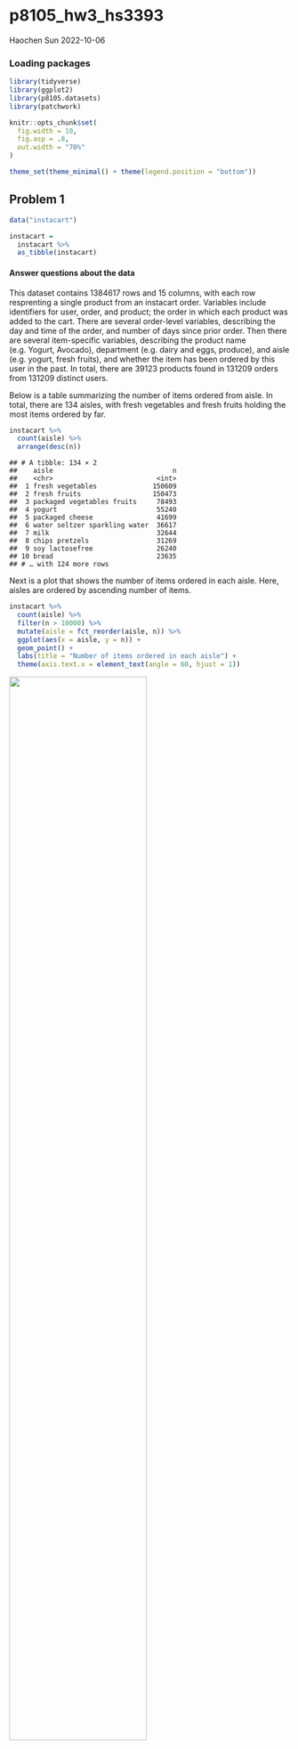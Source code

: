 p8105_hw3_hs3393
================
Haochen Sun
2022-10-06

### Loading packages

``` r
library(tidyverse)
library(ggplot2)
library(p8105.datasets)
library(patchwork)

knitr::opts_chunk$set(
  fig.width = 10,
  fig.asp = .8,
  out.width = "70%"
)

theme_set(theme_minimal() + theme(legend.position = "bottom"))
```

## Problem 1

``` r
data("instacart")

instacart = 
  instacart %>% 
  as_tibble(instacart)
```

#### Answer questions about the data

This dataset contains 1384617 rows and 15 columns, with each row
resprenting a single product from an instacart order. Variables include
identifiers for user, order, and product; the order in which each
product was added to the cart. There are several order-level variables,
describing the day and time of the order, and number of days since prior
order. Then there are several item-specific variables, describing the
product name (e.g. Yogurt, Avocado), department (e.g. dairy and eggs,
produce), and aisle (e.g. yogurt, fresh fruits), and whether the item
has been ordered by this user in the past. In total, there are 39123
products found in 131209 orders from 131209 distinct users.

Below is a table summarizing the number of items ordered from aisle. In
total, there are 134 aisles, with fresh vegetables and fresh fruits
holding the most items ordered by far.

``` r
instacart %>% 
  count(aisle) %>% 
  arrange(desc(n))
```

    ## # A tibble: 134 × 2
    ##    aisle                              n
    ##    <chr>                          <int>
    ##  1 fresh vegetables              150609
    ##  2 fresh fruits                  150473
    ##  3 packaged vegetables fruits     78493
    ##  4 yogurt                         55240
    ##  5 packaged cheese                41699
    ##  6 water seltzer sparkling water  36617
    ##  7 milk                           32644
    ##  8 chips pretzels                 31269
    ##  9 soy lactosefree                26240
    ## 10 bread                          23635
    ## # … with 124 more rows

Next is a plot that shows the number of items ordered in each aisle.
Here, aisles are ordered by ascending number of items.

``` r
instacart %>% 
  count(aisle) %>% 
  filter(n > 10000) %>% 
  mutate(aisle = fct_reorder(aisle, n)) %>% 
  ggplot(aes(x = aisle, y = n)) + 
  geom_point() + 
  labs(title = "Number of items ordered in each aisle") +
  theme(axis.text.x = element_text(angle = 60, hjust = 1))
```

<img src="p8105_hw3_hs3393_files/figure-gfm/unnamed-chunk-4-1.png" width="70%" />

Our next table shows the three most popular items in aisles
`baking ingredients`, `dog food care`, and `packaged vegetables fruits`,
and includes the number of times each item is ordered in your table.

``` r
instacart %>% 
  filter(aisle %in% c("baking ingredients", "dog food care", "packaged vegetables fruits")) %>%
  group_by(aisle) %>% 
  count(product_name) %>% 
  mutate(rank = min_rank(desc(n))) %>% 
  filter(rank < 4) %>% 
  arrange(desc(n)) %>%
  knitr::kable()
```

| aisle                      | product_name                                  |    n | rank |
|:---------------------------|:----------------------------------------------|-----:|-----:|
| packaged vegetables fruits | Organic Baby Spinach                          | 9784 |    1 |
| packaged vegetables fruits | Organic Raspberries                           | 5546 |    2 |
| packaged vegetables fruits | Organic Blueberries                           | 4966 |    3 |
| baking ingredients         | Light Brown Sugar                             |  499 |    1 |
| baking ingredients         | Pure Baking Soda                              |  387 |    2 |
| baking ingredients         | Cane Sugar                                    |  336 |    3 |
| dog food care              | Snack Sticks Chicken & Rice Recipe Dog Treats |   30 |    1 |
| dog food care              | Organix Chicken & Brown Rice Recipe           |   28 |    2 |
| dog food care              | Small Dog Biscuits                            |   26 |    3 |

Finally is a table showing the mean hour of the day at which Pink Lady
Apples and Coffee Ice Cream are ordered on each day of the week. This
table has been formatted in an untidy manner for human readers. Pink
Lady Apples are generally purchased slightly earlier in the day than
Coffee Ice Cream, with the exception of day 5.

``` r
instacart %>%
  filter(product_name %in% c("Pink Lady Apples", "Coffee Ice Cream")) %>%
  group_by(product_name, order_dow) %>%
  summarize(mean_hour = mean(order_hour_of_day)) %>%
  spread(key = order_dow, value = mean_hour) %>%
  knitr::kable(digits = 2)
```

    ## `summarise()` has grouped output by 'product_name'. You can override using the
    ## `.groups` argument.

| product_name     |     0 |     1 |     2 |     3 |     4 |     5 |     6 |
|:-----------------|------:|------:|------:|------:|------:|------:|------:|
| Coffee Ice Cream | 13.77 | 14.32 | 15.38 | 15.32 | 15.22 | 12.26 | 13.83 |
| Pink Lady Apples | 13.44 | 11.36 | 11.70 | 14.25 | 11.55 | 12.78 | 11.94 |

## Problem 2

``` r
data <- read_csv("data/accel_data.csv") %>% 
  janitor::clean_names() %>% 
  pivot_longer(activity_1:activity_1440, 
               names_to = "minute", 
               names_prefix = "activity_",
               values_to = "activity_num") %>% 
  mutate(minute = as.numeric(minute)) %>% 
  mutate(wknd = if_else(
    day == "Sunday" | day == "Saturday", 
          true = "weekend", false = "weekday")) %>% 
  mutate(week = as.factor(week)) %>% 
  mutate(day_id = as.factor(day_id)) %>% 
  mutate(day = forcats::fct_relevel(day, 
        c("Monday", "Tuesday", "Wednesday","Thursday", "Friday",
          "Saturday", "Sunday"))
         ) %>% 
  mutate(wknd = forcats::fct_relevel(wknd, 
        c("weekday", "weekend")))
```

The variables in the dataset include: week, indicating in which week the
data is collected. day_id, showing on which day during the 35 days
experiment the data is collected. Day variable shows what the associate
day is in a week. Minute means the data collecting time in one day start
from midnight. Activity num shows the number of activities detected
during the observation period. Wknd is a binary variable indicating
whether or not the associate day be weekday or weekend.

There are 50400 observations in the dataset and 6 variables.

## Generating tables

``` r
data %>% 
  group_by(day_id) %>% 
  summarise(sum_act = sum(activity_num)) %>% 
  knitr::kable(digits = 1)
```

| day_id |  sum_act |
|:-------|---------:|
| 1      | 480542.6 |
| 2      |  78828.1 |
| 3      | 376254.0 |
| 4      | 631105.0 |
| 5      | 355923.6 |
| 6      | 307094.2 |
| 7      | 340115.0 |
| 8      | 568839.0 |
| 9      | 295431.0 |
| 10     | 607175.0 |
| 11     | 422018.0 |
| 12     | 474048.0 |
| 13     | 423245.0 |
| 14     | 440962.0 |
| 15     | 467420.0 |
| 16     | 685910.0 |
| 17     | 382928.0 |
| 18     | 467052.0 |
| 19     | 371230.0 |
| 20     | 381507.0 |
| 21     | 468869.0 |
| 22     | 154049.0 |
| 23     | 409450.0 |
| 24     |   1440.0 |
| 25     | 260617.0 |
| 26     | 340291.0 |
| 27     | 319568.0 |
| 28     | 434460.0 |
| 29     | 620860.0 |
| 30     | 389080.0 |
| 31     |   1440.0 |
| 32     | 138421.0 |
| 33     | 549658.0 |
| 34     | 367824.0 |
| 35     | 445366.0 |

No obvious trend is observed based on only day_id.

#### Generating plots

``` r
data %>%
  ggplot(aes(x = minute, y = activity_num, color = day)) +
  geom_point(alpha = .3) +
  theme_minimal() +
  theme(legend.position = "bottom") +
  labs(x = "Minute",
       y = "Activity Number",
       title = "Activity numbers throught out adays") + 
  viridis::scale_color_viridis(
    name = "day",
    discrete = TRUE
  )
```

<img src="p8105_hw3_hs3393_files/figure-gfm/plot-1.png" width="70%" />

The activity have some patterns: 1) Most of the time, the activity
numbers in one minute is less than 2,500. 2) There are some peaks of
activity number. The peaks are at 450 minutes (7:30 am), 600 minutes
(10:00 am), 1000 minutes(4:30 pm) 1250 minutes (8: 50 pm). The activity
number in the midnight (0:00 am - 4:30 am) is the lowest in one day.

## Problem 3

``` r
data("ny_noaa")
head(ny_noaa)
```

    ## # A tibble: 6 × 7
    ##   id          date        prcp  snow  snwd tmax  tmin 
    ##   <chr>       <date>     <int> <int> <int> <chr> <chr>
    ## 1 US1NYAB0001 2007-11-01    NA    NA    NA <NA>  <NA> 
    ## 2 US1NYAB0001 2007-11-02    NA    NA    NA <NA>  <NA> 
    ## 3 US1NYAB0001 2007-11-03    NA    NA    NA <NA>  <NA> 
    ## 4 US1NYAB0001 2007-11-04    NA    NA    NA <NA>  <NA> 
    ## 5 US1NYAB0001 2007-11-05    NA    NA    NA <NA>  <NA> 
    ## 6 US1NYAB0001 2007-11-06    NA    NA    NA <NA>  <NA>

The dataset describes the weather data of New York collected by NOAA
National Climatic Data Center. The dataset includes: id, showing the
weather station ID. Date, shows the date of observation. Prcp:
pricipitation (tenths of mm). Snow: snowfall (mm). Snwd: snow depth.
Tmax: maximum temperature (tenths of degree). Tmin: minimum temperature
(tenths of degree).

The size of the dataset is 2595176 rows \* 7. The proportion of NA in
the last five columns (which contains numeric data) is 0.2611. So more
than 25% data is NA, that’s a severe problem.

#### Data cleaning

``` r
datany <- ny_noaa %>% 
  separate(date, into = c("year", "month", "day"), sep = "-", remove = T) %>% 
  mutate_at(c("tmax", "tmin"), as.numeric)

getmode <- function(v) {
   uniqv <- unique(v)
   uniqv[which.max(tabulate
    (match(v, uniqv)))]
}

getmode(pull(datany, snow))
```

    ## [1] 0

The most commonly observed value is 0, because for most of the time in a
year, it will not snow (except winter),

``` r
data1_7 <- datany %>% 
  filter(month == "01" | month == "07") %>% 
  group_by(id, year ,month) %>% 
  summarize(ave_max = mean(tmax/10))
```

    ## `summarise()` has grouped output by 'id', 'year'. You can override using the
    ## `.groups` argument.

``` r
data1_7 %>% 
  ggplot(aes(x = year, y = ave_max, color = month)) +
  geom_boxplot() +
  facet_grid(. ~ month) + 
  labs(x = "Year",
       y = "Average maximum temperature", 
    title = "Average max temperature in Januaray and July") + 
  scale_x_discrete(breaks = c("1985", "1990", "1995", 
    "2000", "2005", "2010"))
```

    ## Warning: Removed 7058 rows containing non-finite values (stat_boxplot).

<img src="p8105_hw3_hs3393_files/figure-gfm/unnamed-chunk-10-1.png" width="70%" />

``` r
data1_7 %>% 
  ggplot(aes(x = year, y = ave_max, group = id,color = month)) +
  geom_line(alpha = .4) +
  facet_grid(. ~ month) + 
  labs(x = "Year",
       y = "Average maximum temperature (˚C)", 
    title = "Average max temperature in Januaray and July") + 
  scale_x_discrete(breaks = c("1985", "1990", "1995", 
    "2000", "2005", "2010"))
```

    ## Warning: Removed 6007 row(s) containing missing values (geom_path).

<img src="p8105_hw3_hs3393_files/figure-gfm/unnamed-chunk-10-2.png" width="70%" />

(To see the pattern clearer, I created another line plot for this
problem) We can see that the variation of tmax in January is larger than
that in July. There are highs and lows of the maximum temperature
throughout history. The highest temperature in the summer and winter in
the past 30 years does not change significantly. There are to some
extend some outliers. Januaray have outliers higher and lower than
normal, and for July, most of the outliers are lower than average.

``` r
p_minmax = datany %>% 
  select(tmax, tmin) %>% 
  ggplot(aes(x = tmin, y = tmax)) +
  geom_hex() +
  scale_fill_viridis_c()+
  guides(fill = guide_colourbar(barwidth = 12,       barheight = 0.7)) + 
  labs(title = "Tmax vs Tmin")

p_snow = datany %>% 
  filter(snow > 0 & snow < 100) %>% 
  ggplot(aes(x = year, y = snow)) +
  geom_boxplot() + 
  labs(x = "Year", 
       y = "Snow Fall (mm)",
       title = "Snowfall in each year") +
  scale_x_discrete(breaks = c("1981","1985", "1990", "1995", 
    "2000", "2005", "2010"))
  
  

p_merge = p_minmax + p_snow

p_merge
```

    ## Warning: Removed 1136276 rows containing non-finite values (stat_binhex).

<img src="p8105_hw3_hs3393_files/figure-gfm/unnamed-chunk-11-1.png" width="70%" />
